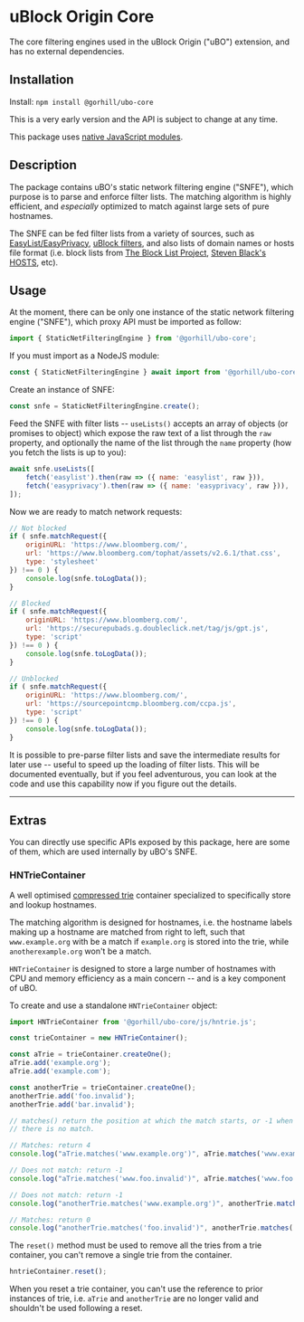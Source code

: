 # uBlock Origin Core

The core filtering engines used in the uBlock Origin ("uBO") extension, and has
no external dependencies.

## Installation

Install: `npm install @gorhill/ubo-core`

This is a very early version and the API is subject to change at any time.

This package uses [native JavaScript modules](https://developer.mozilla.org/en-US/docs/Web/JavaScript/Guide/Modules).


## Description

The package contains uBO's static network filtering engine ("SNFE"), which
purpose is to parse and enforce filter lists. The matching algorithm is highly
efficient, and _especially_ optimized to match against large sets of pure
hostnames.

The SNFE can be fed filter lists from a variety of sources, such as [EasyList/EasyPrivacy](https://easylist.to/), 
[uBlock filters](https://github.com/uBlockOrigin/uAssets/tree/master/filters), 
and also lists of domain names or hosts file format (i.e. block lists from [The Block List Project](https://github.com/blocklistproject/Lists#the-block-list-project), 
[Steven Black's HOSTS](https://github.com/StevenBlack/hosts#readme), etc).


## Usage

At the moment, there can be only one instance of the static network filtering
engine ("SNFE"), which proxy API must be imported as follow:

```js
import { StaticNetFilteringEngine } from '@gorhill/ubo-core';
```

If you must import as a NodeJS module:

```js
const { StaticNetFilteringEngine } await import from '@gorhill/ubo-core';
```


Create an instance of SNFE:

```js
const snfe = StaticNetFilteringEngine.create();
```

Feed the SNFE with filter lists -- `useLists()` accepts an array of
objects (or promises to object) which expose the raw text of a list
through the `raw` property, and optionally the name of the list through the
`name` property (how you fetch the lists is up to you):

```js
await snfe.useLists([
    fetch('easylist').then(raw => ({ name: 'easylist', raw })),
    fetch('easyprivacy').then(raw => ({ name: 'easyprivacy', raw })),
]);
```

Now we are ready to match network requests:

```js
// Not blocked
if ( snfe.matchRequest({
    originURL: 'https://www.bloomberg.com/',
    url: 'https://www.bloomberg.com/tophat/assets/v2.6.1/that.css',
    type: 'stylesheet'
}) !== 0 ) {
    console.log(snfe.toLogData());
}

// Blocked
if ( snfe.matchRequest({
    originURL: 'https://www.bloomberg.com/',
    url: 'https://securepubads.g.doubleclick.net/tag/js/gpt.js',
    type: 'script'
}) !== 0 ) {
    console.log(snfe.toLogData());
}

// Unblocked
if ( snfe.matchRequest({
    originURL: 'https://www.bloomberg.com/',
    url: 'https://sourcepointcmp.bloomberg.com/ccpa.js',
    type: 'script'
}) !== 0 ) {
    console.log(snfe.toLogData());
}
```

It is possible to pre-parse filter lists and save the intermediate results for 
later use -- useful to speed up the loading of filter lists. This will be 
documented eventually, but if you feel adventurous, you can look at the code 
and use this capability now if you figure out the details.

---

## Extras

You can directly use specific APIs exposed by this package, here are some of 
them, which are used internally by uBO's SNFE.

### HNTrieContainer

A well optimised [compressed trie](https://en.wikipedia.org/wiki/Trie#Compressing_tries) 
container specialized to specifically store and lookup hostnames.

The matching algorithm is designed for hostnames, i.e. the hostname labels 
making up a hostname are matched from right to left, such that `www.example.org` 
with be a match if `example.org` is stored into the trie, while 
`anotherexample.org` won't be a match.

`HNTrieContainer` is designed to store a large number of hostnames with CPU and 
memory efficiency as a main concern -- and is a key component of uBO.

To create and use a standalone `HNTrieContainer` object:

```js
import HNTrieContainer from '@gorhill/ubo-core/js/hntrie.js';

const trieContainer = new HNTrieContainer();

const aTrie = trieContainer.createOne();
aTrie.add('example.org');
aTrie.add('example.com');

const anotherTrie = trieContainer.createOne();
anotherTrie.add('foo.invalid');
anotherTrie.add('bar.invalid');

// matches() return the position at which the match starts, or -1 when
// there is no match.

// Matches: return 4
console.log("aTrie.matches('www.example.org')", aTrie.matches('www.example.org'));

// Does not match: return -1
console.log("aTrie.matches('www.foo.invalid')", aTrie.matches('www.foo.invalid'));

// Does not match: return -1
console.log("anotherTrie.matches('www.example.org')", anotherTrie.matches('www.example.org'));

// Matches: return 0
console.log("anotherTrie.matches('foo.invalid')", anotherTrie.matches('foo.invalid'));
```

The `reset()` method must be used to remove all the tries from a trie container, 
you can't remove a single trie from the container.

```js
hntrieContainer.reset();
```

When you reset a trie container, you can't use the reference to prior instances 
of trie, i.e. `aTrie` and `anotherTrie` are no longer valid and shouldn't be 
used following a reset.
